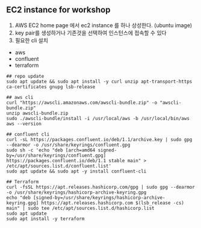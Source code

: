 

## EC2 instance for workshop
1. AWS EC2 home page 에서 ec2 instance 를 하나 상성한다. (ubuntu image)
2. key pair를 생성하거나 기존것을 선택하여 인스턴스에 접속할 수 있다
3. 필요한 cli 설치
  - aws
  - confluent
  - terraform

```
## repo update
sudo apt update && sudo apt install -y curl unzip apt-transport-https ca-certificates gnupg lsb-release

## aws cli
curl "https://awscli.amazonaws.com/awscli-bundle.zip" -o "awscli-bundle.zip"
unzip awscli-bundle.zip
sudo ./awscli-bundle/install -i /usr/local/aws -b /usr/local/bin/aws
aws --version

## confluent cli
curl -sL https://packages.confluent.io/deb/1.1/archive.key | sudo gpg --dearmor -o /usr/share/keyrings/confluent.gpg
sudo sh -c 'echo "deb [arch=amd64 signed-by=/usr/share/keyrings/confluent.gpg] https://packages.confluent.io/deb/1.1 stable main" > /etc/apt/sources.list.d/confluent.list'
sudo apt update && sudo apt -y install confluent-cli

## Terraform
curl -fsSL https://apt.releases.hashicorp.com/gpg | sudo gpg --dearmor -o /usr/share/keyrings/hashicorp-archive-keyring.gpg
echo "deb [signed-by=/usr/share/keyrings/hashicorp-archive-keyring.gpg] https://apt.releases.hashicorp.com $(lsb_release -cs) main" | sudo tee /etc/apt/sources.list.d/hashicorp.list
sudo apt update
sudo apt install -y terraform
```
